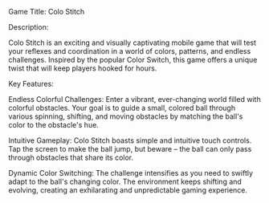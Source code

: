 Game Title: Colo Stitch

Description:

Colo Stitch is an exciting and visually captivating mobile game that will test your reflexes and coordination in a world of colors, patterns, and endless challenges. Inspired by the popular Color Switch, this game offers a unique twist that will keep players hooked for hours.

Key Features:

Endless Colorful Challenges: Enter a vibrant, ever-changing world filled with colorful obstacles. Your goal is to guide a small, colored ball through various spinning, shifting, and moving obstacles by matching the ball's color to the obstacle's hue.

Intuitive Gameplay: Colo Stitch boasts simple and intuitive touch controls. Tap the screen to make the ball jump, but beware – the ball can only pass through obstacles that share its color.

Dynamic Color Switching: The challenge intensifies as you need to swiftly adapt to the ball's changing color. The environment keeps shifting and evolving, creating an exhilarating and unpredictable gaming experience.